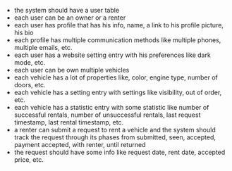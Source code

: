 - the system should have a user table
- each user can be an owner or a renter
- each user has profile that has his info, name, a link to his profile picture, his bio
- each profile has multiple communication methods like multiple phones, multiple emails, etc.
- each user has a website setting entry with his preferences like dark mode, etc.
- each user can be own multiple vehicles
- each vehicle has a lot of properties like, color, engine type, number of doors, etc.
- each vehicle has a setting entry with settings like visibility, out of order, etc.
- each vehicle has a statistic entry with some statistic like number of successful rentals, number of unsuccessful rentals, last request timestamp, last rental timestamp, etc.
- a renter can submit a request to rent a vehicle and the system should track the request through its phases from submitted, seen, accepted, payment accepted, with renter, until returned
- the request should have some info like request date, rent date, accepted price, etc.
